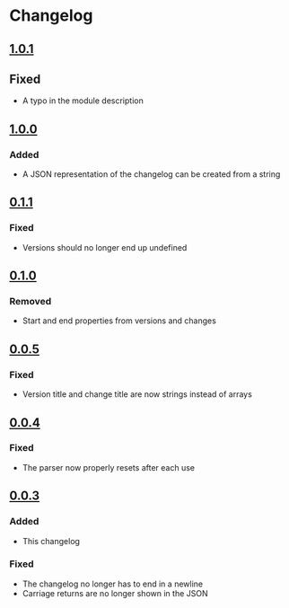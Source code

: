 # Changelog

## [1.0.1](https://github.com/tomtomssi/changelog_parser/tree/v1.0.2)

## Fixed
- A typo in the module description

## [1.0.0](https://github.com/tomtomssi/changelog_parser/tree/v1.0.0)

### Added
- A JSON representation of the changelog can be created from a string

## [0.1.1](https://github.com/tomtomssi/changelog_parser/tree/v0.1.1)

### Fixed
- Versions should no longer end up undefined

## [0.1.0](https://github.com/tomtomssi/changelog_parser/tree/v0.1.0)

### Removed
- Start and end properties from versions and changes

## [0.0.5](https://github.com/tomtomssi/changelog_parser/tree/v0.0.5)

### Fixed
- Version title and change title are now strings instead of arrays

## [0.0.4](https://github.com/tomtomssi/changelog_parser/tree/v0.0.4)

### Fixed
- The parser now properly resets after each use

## [0.0.3](https://github.com/tomtomssi/changelog_parser/tree/v0.0.3)

### Added
- This changelog

### Fixed
- The changelog no longer has to end in a newline
- Carriage returns are no longer shown in the JSON
